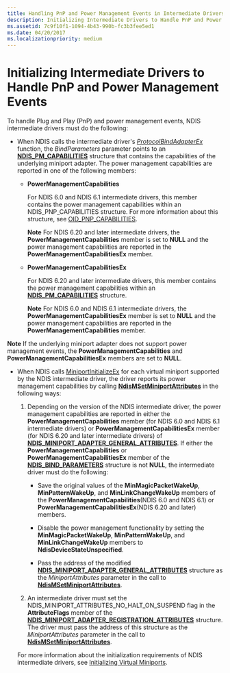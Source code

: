 ```yaml
---
title: Handling PnP and Power Management Events in Intermediate Drivers
description: Initializing Intermediate Drivers to Handle PnP and Power Management Events
ms.assetid: 7c9f10f1-1094-4b43-990b-fc3b3fee5ed1
ms.date: 04/20/2017
ms.localizationpriority: medium
---
```


# Initializing Intermediate Drivers to Handle PnP and Power Management Events


To handle Plug and Play (PnP) and power management events, NDIS intermediate drivers must do the following:

-   When NDIS calls the intermediate driver's [*ProtocolBindAdapterEx*](https://docs.microsoft.com/windows-hardware/drivers/ddi/ndis/nc-ndis-protocol_bind_adapter_ex) function, the *BindParameters* parameter points to an [**NDIS\_PM\_CAPABILITIES**](https://docs.microsoft.com/windows-hardware/drivers/ddi/ntddndis/ns-ntddndis-_ndis_pm_capabilities) structure that contains the capabilities of the underlying miniport adapter. The power management capabilities are reported in one of the following members:

    -   **PowerManagementCapabilities**

        For NDIS 6.0 and NDIS 6.1 intermediate drivers, this member contains the power management capabilities within an NDIS\_PNP\_CAPABILITIES structure. For more information about this structure, see [OID\_PNP\_CAPABILITIES](https://docs.microsoft.com/windows-hardware/drivers/network/oid-pnp-capabilities).

        **Note**  For NDIS 6.20 and later intermediate drivers, the **PowerManagementCapabilities** member is set to **NULL** and the power management capabilities are reported in the **PowerManagementCapabilitiesEx** member.



    -   **PowerManagementCapabilitiesEx**

        For NDIS 6.20 and later intermediate drivers, this member contains the power management capabilities within an [**NDIS\_PM\_CAPABILITIES**](https://docs.microsoft.com/windows-hardware/drivers/ddi/ntddndis/ns-ntddndis-_ndis_pm_capabilities) structure.

        **Note**  For NDIS 6.0 and NDIS 6.1 intermediate drivers, the **PowerManagementCapabilitiesEx** member is set to **NULL** and the power management capabilities are reported in the **PowerManagementCapabilities** member.




**Note**  If the underlying miniport adapter does not support power management events, the **PowerManagementCapabilities** and **PowerManagementCapabilitiesEx** members are set to **NULL**.




-   When NDIS calls [MiniportInitializeEx](https://docs.microsoft.com/windows-hardware/drivers/ddi/ndis/nc-ndis-miniport_initialize) for each virtual miniport supported by the NDIS intermediate driver, the driver reports its power management capabilities by calling [**NdisMSetMiniportAttributes**](https://docs.microsoft.com/windows-hardware/drivers/ddi/ndis/nf-ndis-ndismsetminiportattributes) in the following ways:

    1.  Depending on the version of the NDIS intermediate driver, the power management capabilities are reported in either the **PowerManagementCapabilities** member (for NDIS 6.0 and NDIS 6.1 intermediate drivers) or **PowerManagementCapabilitiesEx** member (for NDIS 6.20 and later intermediate drivers) of [**NDIS\_MINIPORT\_ADAPTER\_GENERAL\_ATTRIBUTES**](https://docs.microsoft.com/windows-hardware/drivers/ddi/ndis/ns-ndis-_ndis_miniport_adapter_general_attributes). If either the **PowerManagementCapabilities** or **PowerManagementCapabilitiesEx** member of the [**NDIS\_BIND\_PARAMETERS**](https://docs.microsoft.com/windows-hardware/drivers/ddi/ndis/ns-ndis-_ndis_bind_parameters) structure is not **NULL**, the intermediate driver must do the following:

        -   Save the original values of the **MinMagicPacketWakeUp**, **MinPatternWakeUp**, and **MinLinkChangeWakeUp** members of the **PowerManagementCapabilities**(NDIS 6.0 and NDIS 6.1) or **PowerManagementCapabilitiesEx**(NDIS 6.20 and later) members.

        -   Disable the power management functionality by setting the **MinMagicPacketWakeUp**, **MinPatternWakeUp**, and **MinLinkChangeWakeUp** members to **NdisDeviceStateUnspecified**.

        -   Pass the address of the modified [**NDIS\_MINIPORT\_ADAPTER\_GENERAL\_ATTRIBUTES**](https://docs.microsoft.com/windows-hardware/drivers/ddi/ndis/ns-ndis-_ndis_miniport_adapter_general_attributes) structure as the *MiniportAttributes* parameter in the call to [**NdisMSetMiniportAttributes**](https://docs.microsoft.com/windows-hardware/drivers/ddi/ndis/nf-ndis-ndismsetminiportattributes).

    2.  An intermediate driver must set the NDIS\_MINIPORT\_ATTRIBUTES\_NO\_HALT\_ON\_SUSPEND flag in the **AttributeFlags** member of the [**NDIS\_MINIPORT\_ADAPTER\_REGISTRATION\_ATTRIBUTES**](https://docs.microsoft.com/windows-hardware/drivers/ddi/ndis/ns-ndis-_ndis_miniport_adapter_registration_attributes) structure. The driver must pass the address of this structure as the *MiniportAttributes* parameter in the call to [**NdisMSetMiniportAttributes**](https://docs.microsoft.com/windows-hardware/drivers/ddi/ndis/nf-ndis-ndismsetminiportattributes).

    For more information about the initialization requirements of NDIS intermediate drivers, see [Initializing Virtual Miniports](initializing-virtual-miniports.md).









